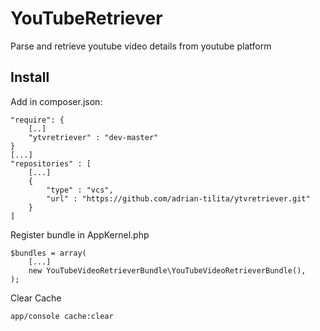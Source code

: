 # YouTubeRetriever
Parse and retrieve youtube video details from youtube platform

## Install
Add in composer.json:
```
"require": {
    [..]
    "ytvretriever" : "dev-master"
}
[...]
"repositories" : [
    [...]
    {
        "type" : "vcs",
        "url" : "https://github.com/adrian-tilita/ytvretriever.git"
    }
]
```
Register bundle in AppKernel.php
```
$bundles = array(
    [...]
    new YouTubeVideoRetrieverBundle\YouTubeVideoRetrieverBundle(),
);
```
Clear Cache
```
app/console cache:clear
```
